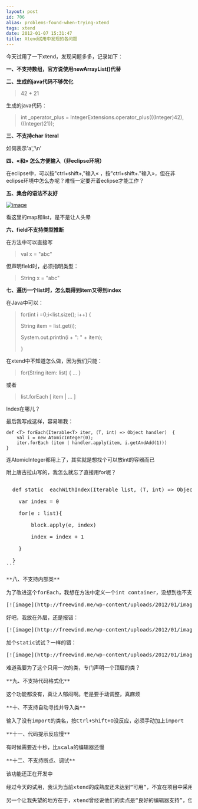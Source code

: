 ```yaml
---
layout: post
id: 706
alias: problems-found-when-trying-xtend
tags: xtend
date: 2012-01-07 15:31:47
title: Xtend试用中发现的各问题
---
```


今天试用了一下xtend，发现问题多多，记录如下：

**一、不支持数组，官方说使用newArrayList()代替**

**二、生成的java代码不够优化**

> 42 + 21

生成的java代码：

> int _operator_plus = IntegerExtensions.operator_plus(((Integer)42), ((Integer)21));

**三、不支持char literal**

如何表示'a','\n'

**四、«和» 怎么方便输入（非eclipse环境）**

在eclipse中，可以按"ctrl+shift+,"输入« ，按"ctrl+shift+."输入»，但在非eclipse环境中怎么办呢？难怪一定要开着eclipse才能工作？

**五、集合的语法不友好**

[![image](http://freewind.me/wp-content/uploads/2012/01/image_thumb7.png "image")](http://freewind.me/wp-content/uploads/2012/01/image_thumb7.png)

看这里的map和list，是不是让人头晕

**六、field不支持类型推断**

在方法中可以直接写

> val x = "abc"

但声明field时，必须指明类型：

> <font style="background-color: #ffffff">String x = "abc"</font>

**七、遍历一个list时，怎么既得到item又得到index**

在Java中可以：

> <font style="background-color: #ffffff">for(int i =0;i<list.size(); i++) {</font>
> 
> <font style="background-color: #ffffff">String item = list.get(i);</font>
> 
> <font style="background-color: #ffffff">System.out.println(i + ": " + item);</font>
> 
> <font style="background-color: #ffffff">}</font>

在xtend中不知道怎么做，因为我们只能：

> for(String item: list) { ... }

或者

> list.forEach [ item | ... ]

Index在哪儿？

最后我写成这样，容易嘛我：

    def <T> forEach(Iterable<T> iter, (T, int) => Object handler)  {    
        val i = new AtomicInteger(0);     
        iter.forEach (item | handler.apply(item, i.getAndAdd(1)))     
    }

连AtomicInteger都用上了，其实就是想找个可以放int的容器而已

附上唐古拉山写的，我怎么就忘了直接用for呢？

<pre>

  def static <T> eachWithIndex(Iterable<T> list, (T, int) => Object  block){

    var index = 0

    for(e : list){

        block.apply(e, index) 

        index = index + 1

    }

  }
```

**八、不支持内部类**

为了改进这个forEach，我想在方法中定义一个int container，没想到也不支持：

[![image](http://freewind.me/wp-content/uploads/2012/01/image7.png "image")](http://freewind.me/wp-content/uploads/2012/01/image7.png)

好吧，我放在外层，还是报错：

[![image](http://freewind.me/wp-content/uploads/2012/01/image8.png "image")](http://freewind.me/wp-content/uploads/2012/01/image8.png)

加个static试试？一样的错：

[![image](http://freewind.me/wp-content/uploads/2012/01/image9.png "image")](http://freewind.me/wp-content/uploads/2012/01/image9.png)

难道我要为了这个只用一次的类，专门声明一个顶层的类？

**九、不支持代码格式化**

这个功能都没有，真让人郁闷啊。老是要手动调整，真麻烦

**十、不支持自动寻找并导入类**

输入了没有import的类名，按Ctrl+Shift+O没反应，必须手动加上import

**十一、代码提示反应慢**

有时候需要近十秒，比scala的编辑器还慢

**十二、不支持断点、调试**

该功能还正在开发中

经过今天的试用，我认为当前xtend的成熟度还未达到“可用”，不宜在项目中采用。不论是编辑器的支持，还是语言本身的特性，都还有很多需要完善的地方。但对于它已经提出的各种特性，以及直接转换为java源文件的做法，我觉得还是很不错的，但还需要时间。一个成熟好用的语言，果然是得靠时间堆出来。Xtend与scala相比，还差很远。

另一个让我失望的地方在于，xtend曾经说他们的卖点是“良好的编辑器支持”，但是实际上还差很远，不说跟java比，连scala都比不过。
